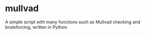 # mullvad
A simple script with many functions such as Mullvad checking and bruteforcing, written in Python
